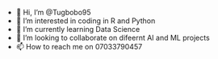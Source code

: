 - 👋 Hi, I’m @Tugbobo95
- 👀 I’m interested in coding in R and Python
- 🌱 I’m currently learning Data Science
- 💞️ I’m looking to collaborate on difeernt AI and ML projects
- 📫 How to reach me on 07033790457

<!---
Tugbobo95/Tugbobo95 is a ✨ special ✨ repository because its `README.md` (this file) appears on your GitHub profile.
You can click the Preview link to take a look at your changes.
--->
